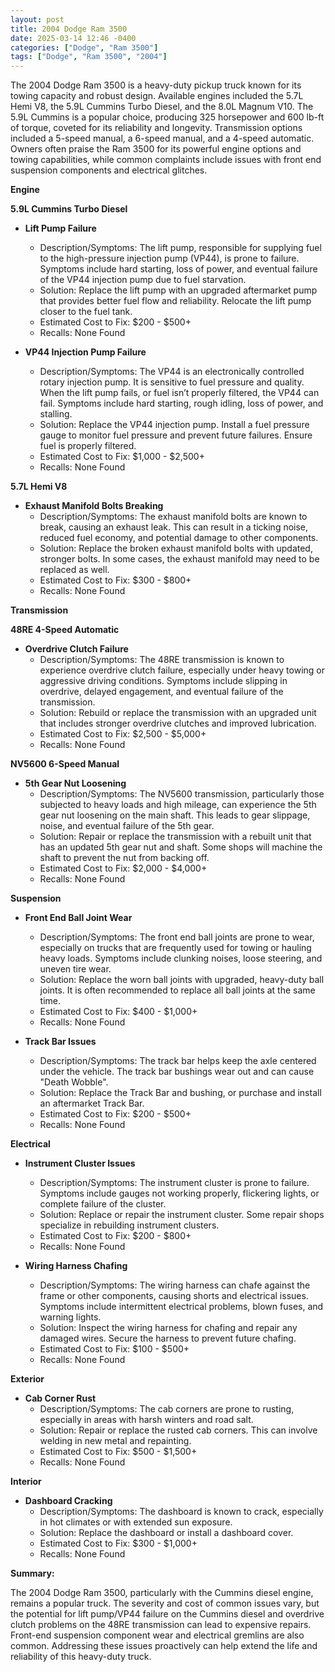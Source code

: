 ```yaml
---
layout: post
title: 2004 Dodge Ram 3500
date: 2025-03-14 12:46 -0400
categories: ["Dodge", "Ram 3500"]
tags: ["Dodge", "Ram 3500", "2004"]
---
```

The 2004 Dodge Ram 3500 is a heavy-duty pickup truck known for its towing capacity and robust design. Available engines included the 5.7L Hemi V8, the 5.9L Cummins Turbo Diesel, and the 8.0L Magnum V10. The 5.9L Cummins is a popular choice, producing 325 horsepower and 600 lb-ft of torque, coveted for its reliability and longevity. Transmission options included a 5-speed manual, a 6-speed manual, and a 4-speed automatic. Owners often praise the Ram 3500 for its powerful engine options and towing capabilities, while common complaints include issues with front end suspension components and electrical glitches.

**Engine**

**5.9L Cummins Turbo Diesel**

*   **Lift Pump Failure**
    *   Description/Symptoms: The lift pump, responsible for supplying fuel to the high-pressure injection pump (VP44), is prone to failure. Symptoms include hard starting, loss of power, and eventual failure of the VP44 injection pump due to fuel starvation.
    *   Solution: Replace the lift pump with an upgraded aftermarket pump that provides better fuel flow and reliability. Relocate the lift pump closer to the fuel tank.
    *   Estimated Cost to Fix: $200 - $500+
    *   Recalls: None Found

*   **VP44 Injection Pump Failure**
    *   Description/Symptoms: The VP44 is an electronically controlled rotary injection pump. It is sensitive to fuel pressure and quality. When the lift pump fails, or fuel isn’t properly filtered, the VP44 can fail. Symptoms include hard starting, rough idling, loss of power, and stalling.
    *   Solution: Replace the VP44 injection pump. Install a fuel pressure gauge to monitor fuel pressure and prevent future failures. Ensure fuel is properly filtered.
    *   Estimated Cost to Fix: $1,000 - $2,500+
    *   Recalls: None Found

**5.7L Hemi V8**

*   **Exhaust Manifold Bolts Breaking**
    *   Description/Symptoms: The exhaust manifold bolts are known to break, causing an exhaust leak. This can result in a ticking noise, reduced fuel economy, and potential damage to other components.
    *   Solution: Replace the broken exhaust manifold bolts with updated, stronger bolts. In some cases, the exhaust manifold may need to be replaced as well.
    *   Estimated Cost to Fix: $300 - $800+
    *   Recalls: None Found

**Transmission**

**48RE 4-Speed Automatic**

*   **Overdrive Clutch Failure**
    *   Description/Symptoms: The 48RE transmission is known to experience overdrive clutch failure, especially under heavy towing or aggressive driving conditions. Symptoms include slipping in overdrive, delayed engagement, and eventual failure of the transmission.
    *   Solution: Rebuild or replace the transmission with an upgraded unit that includes stronger overdrive clutches and improved lubrication.
    *   Estimated Cost to Fix: $2,500 - $5,000+
    *   Recalls: None Found

**NV5600 6-Speed Manual**

*   **5th Gear Nut Loosening**
    *   Description/Symptoms: The NV5600 transmission, particularly those subjected to heavy loads and high mileage, can experience the 5th gear nut loosening on the main shaft. This leads to gear slippage, noise, and eventual failure of the 5th gear.
    *   Solution: Repair or replace the transmission with a rebuilt unit that has an updated 5th gear nut and shaft. Some shops will machine the shaft to prevent the nut from backing off.
    *   Estimated Cost to Fix: $2,000 - $4,000+
    *   Recalls: None Found

**Suspension**

*   **Front End Ball Joint Wear**
    *   Description/Symptoms: The front end ball joints are prone to wear, especially on trucks that are frequently used for towing or hauling heavy loads. Symptoms include clunking noises, loose steering, and uneven tire wear.
    *   Solution: Replace the worn ball joints with upgraded, heavy-duty ball joints. It is often recommended to replace all ball joints at the same time.
    *   Estimated Cost to Fix: $400 - $1,000+
    *   Recalls: None Found

*   **Track Bar Issues**
    *   Description/Symptoms: The track bar helps keep the axle centered under the vehicle. The track bar bushings wear out and can cause "Death Wobble".
    *   Solution: Replace the Track Bar and bushing, or purchase and install an aftermarket Track Bar.
    *   Estimated Cost to Fix: $200 - $500+
    *   Recalls: None Found

**Electrical**

*   **Instrument Cluster Issues**
    *   Description/Symptoms: The instrument cluster is prone to failure. Symptoms include gauges not working properly, flickering lights, or complete failure of the cluster.
    *   Solution: Replace or repair the instrument cluster. Some repair shops specialize in rebuilding instrument clusters.
    *   Estimated Cost to Fix: $200 - $800+
    *   Recalls: None Found

*   **Wiring Harness Chafing**
    *   Description/Symptoms: The wiring harness can chafe against the frame or other components, causing shorts and electrical issues. Symptoms include intermittent electrical problems, blown fuses, and warning lights.
    *   Solution: Inspect the wiring harness for chafing and repair any damaged wires. Secure the harness to prevent future chafing.
    *   Estimated Cost to Fix: $100 - $500+
    *   Recalls: None Found

**Exterior**

*   **Cab Corner Rust**
    *   Description/Symptoms: The cab corners are prone to rusting, especially in areas with harsh winters and road salt.
    *   Solution: Repair or replace the rusted cab corners. This can involve welding in new metal and repainting.
    *   Estimated Cost to Fix: $500 - $1,500+
    *   Recalls: None Found

**Interior**

*   **Dashboard Cracking**
    *   Description/Symptoms: The dashboard is known to crack, especially in hot climates or with extended sun exposure.
    *   Solution: Replace the dashboard or install a dashboard cover.
    *   Estimated Cost to Fix: $300 - $1,000+
    *   Recalls: None Found

**Summary:**

The 2004 Dodge Ram 3500, particularly with the Cummins diesel engine, remains a popular truck. The severity and cost of common issues vary, but the potential for lift pump/VP44 failure on the Cummins diesel and overdrive clutch problems on the 48RE transmission can lead to expensive repairs. Front-end suspension component wear and electrical gremlins are also common. Addressing these issues proactively can help extend the life and reliability of this heavy-duty truck.


